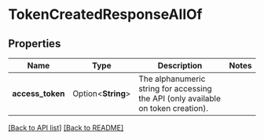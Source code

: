 # TokenCreatedResponseAllOf

## Properties

Name | Type | Description | Notes
------------ | ------------- | ------------- | -------------
**access_token** | Option<**String**> | The alphanumeric string for accessing the API (only available on token creation). | 

[[Back to API list]](../README.md#documentation-for-api-endpoints) [[Back to README]](../README.md)


